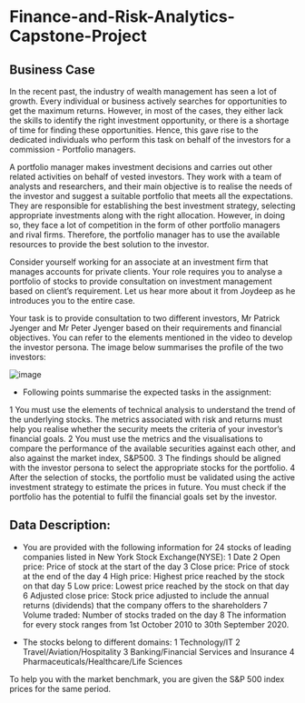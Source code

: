 # Finance-and-Risk-Analytics-Capstone-Project

## Business Case

In the recent past, the industry of wealth management has seen a lot of growth. Every individual or business actively searches for opportunities to get the maximum returns. However, in most of the cases, they either lack the skills to identify the right investment opportunity, or there is a shortage of time for finding these opportunities. Hence, this gave rise to the dedicated individuals who perform this task on behalf of the investors for a commission - Portfolio managers.

A portfolio manager makes investment decisions and carries out other related activities on behalf of vested investors. They work with a team of analysts and researchers, and their main objective is to realise the needs of the investor and suggest a suitable portfolio that meets all the expectations. They are responsible for establishing the best investment strategy, selecting appropriate investments along with the right allocation. However, in doing so, they face a lot of competition in the form of other portfolio managers and rival firms. Therefore, the portfolio manager has to use the available resources to provide the best solution to the investor.

Consider yourself working for an associate at an investment firm that manages accounts for private clients. Your role requires you to analyse a portfolio of stocks to provide consultation on investment management based on client’s requirement. Let us hear more about it from Joydeep as he introduces you to the entire case.

Your task is to provide consultation to two different investors, Mr Patrick Jyenger and Mr Peter Jyenger based on their requirements and financial objectives. You can refer to the elements mentioned in the video to develop the investor persona. The image below summarises the profile of the two investors:

![image](https://github.com/amity024/Finance-and-Risk-Analytics-Capstone-Project/assets/108462979/8babb56b-26df-421c-a6a2-147071a3e830)

 - Following points summarise the expected tasks in the assignment:

1 You must use the elements of technical analysis to understand the trend of the underlying stocks. The metrics associated with risk and returns must help you realise whether the security meets the criteria of your investor’s financial goals.
2 You must use the metrics and the visualisations to compare the performance of the available securities against each other, and also against the market index, S&P500.
3 The findings should be aligned with the investor persona to select the appropriate stocks for the portfolio.
4 After the selection of stocks, the portfolio must be validated using the active investment strategy to estimate the prices in future. You must check if the portfolio has the potential to fulfil the financial goals set by the investor.

## Data Description:
 - You are provided with the following information for 24 stocks of leading companies listed in New York Stock Exchange(NYSE):
1 Date
2 Open price: Price of stock at the start of the day
3 Close price: Price of stock at the end of the day
4 High price: Highest price reached by the stock on that day
5 Low price: Lowest price reached by the stock on that day
6 Adjusted close price: Stock price adjusted to include the annual returns (dividends) that the company offers to the shareholders
7 Volume traded: Number of stocks traded on the day
8 The information for every stock ranges from 1st October 2010 to 30th September 2020.

 - The stocks belong to different domains:
1 Technology/IT
2 Travel/Aviation/Hospitality
3 Banking/Financial Services and Insurance
4 Pharmaceuticals/Healthcare/Life Sciences

To help you with the market benchmark, you are given the S&P 500 index prices for the same period.
  
